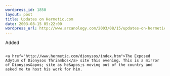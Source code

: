 ```yaml
--- 
wordpress_id: 1850
layout: post
title: Updates on Hermetic.com
date: 2003-08-15 05:22:00
wordpress_url: http://www.arcanology.com/2003/08/15/updates-on-hermeticcom/
---
```

Added 
                                                                                                                                                      
                                                                                                                                                      <a href="http://www.hermetic.com/dionysos/index.htm">The Exposed Adytum of Dionysos Thriambos</a> site this evening. This is a mirror of Dionysos&apos; site as he&apos;s moving out of the country and asked me to host his work for him.